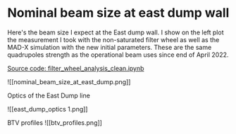 # Nominal beam size at east dump wall

Here's the beam size I expect at the East dump wall. I show on the left plot the measurement I took with the non-saturated filter wheel as well as the MAD-X simulation with the new initial parameters. These are the same quadrupoles strength as the operational beam uses since end of April 2022.

[Source code: filter_wheel_analysis_clean.ipynb](https://gitlab.cern.ch/eljohnso/quad-scan-east/-/blob/master/filter_wheel_analysis_clean.ipynb)

![[nominal_beam_size_at_east_dump.png]]

Optics of the East Dump line

![[east_dump_optics 1.png]]

BTV profiles
![[btv_profiles.png]]